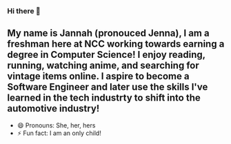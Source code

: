 ### Hi there 👋


## My name is Jannah (pronouced Jenna), I am a freshman here at NCC working towards earning a degree in Computer Science! I enjoy reading, running, watching anime, and searching for vintage items online. I aspire to become a Software Engineer and later use the skills I've learned in the tech industrty to shift into the automotive industry!


- 😄 Pronouns: She, her, hers
- ⚡ Fun fact: I am an only child!

